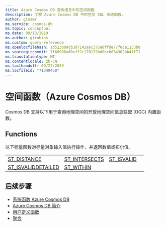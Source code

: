 ```yaml
---
title: Azure Cosmos DB 查询语言中的空间函数
description: 了解 Azure Cosmos DB 中的空间 SQL 系统函数。
author: ginamr
ms.service: cosmos-db
ms.topic: conceptual
ms.date: 09/13/2019
ms.author: girobins
ms.custom: query-reference
ms.openlocfilehash: 1d523b09cb3d7142a6c375a0ffde77f8ca1153b0
ms.sourcegitcommit: 7f6d986a60eff2c170172bd8bcb834302bb41f71
ms.translationtype: MT
ms.contentlocale: zh-CN
ms.lasthandoff: 09/27/2019
ms.locfileid: "71349458"
---
```

# <a name="spatial-functions-azure-cosmos-db"></a>空间函数（Azure Cosmos DB）

Cosmos DB 支持以下用于查询地理空间的开放地理空间信息联盟 (OGC) 内置函数。 

## <a name="functions"></a>Functions

以下标量函数对标量对象输入值执行操作，并返回数值或布尔值。  
  
|||||
|-|-|-|-|
|[ST_DISTANCE](sql-query-st-distance.md)|[ST_INTERSECTS](sql-query-st-intersects.md)|[ST_ISVALID](sql-query-st-isvalid.md)|
|[ST_ISVALIDDETAILED](sql-query-st-isvaliddetailed.md)|[ST_WITHIN](sql-query-st-within.md)||||
  

## <a name="next-steps"></a>后续步骤

- [系统函数 Azure Cosmos DB](sql-query-system-functions.md)
- [Azure Cosmos DB 简介](introduction.md)
- [用户定义函数](sql-query-udfs.md)
- [聚合](sql-query-aggregates.md)

